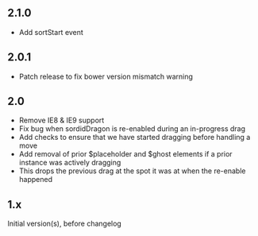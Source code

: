 ## 2.1.0

- Add sortStart event

## 2.0.1

- Patch release to fix bower version mismatch warning

## 2.0

- Remove IE8 & IE9 support
- Fix bug when sordidDragon is re-enabled during an in-progress drag
 - Add checks to ensure that we have started dragging before handling a move
 - Add removal of prior $placeholder and $ghost elements if a prior instance was actively dragging
 - This drops the previous drag at the spot it was at when the re-enable happened

## 1.x

Initial version(s), before changelog
